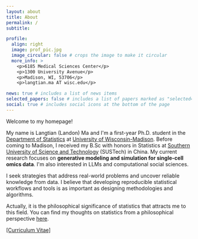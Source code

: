 ```yaml
---
layout: about
title: About
permalink: /
subtitle:

profile:
  align: right
  image: prof_pic.jpg
  image_circular: false # crops the image to make it circular
  more_info: >
    <p>6185 Medical Sciences Center</p>
    <p>1300 University Avenue</p>
    <p>Madison, WI, 53706</p>
    <p>langtian.ma AT wisc.edu</p>

news: true # includes a list of news items
selected_papers: false # includes a list of papers marked as "selected={true}"
social: true # includes social icons at the bottom of the page
---
```


Welcome to my homepage!

My name is Langtian (Landon) Ma and I'm a first-year Ph.D. student in the [Department of Statistics](https://stat.wisc.edu) at [University of Wisconsin-Madison](https://www.wisc.edu). Before coming to Madison, I received my B.Sc with honors in Statistics at [Southern University of Science and Technology](https://www.sustech.edu.cn/en/) (SUSTech) in China. My current research focuses on **generative modeling and simulation for single-cell omics data**. I'm also interested in LLMs and computational social sciences. 

I seek strategies that address real-world problems and uncover reliable knowledge from data. I believe that developing reproducible statistical workflows and tools is as important as designing methodologies and algorithms.

Actually, it is the philosophical significance of statistics that attracts me to this field. You can find my thoughts on statistics from a philosophical perspective [here](https://langtianm.github.io/blog/2024/Second-order/).

[\[Curriculum Vitae\]](https://langtianm.github.io/assets/documents/LangtianMa_CV.pdf)

